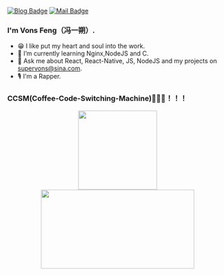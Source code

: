 [![Blog Badge](https://img.shields.io/badge/blog-130k%20pageview-brightgreen)](https://blog.csdn.net/qq934235475) 
[![Mail Badge](https://img.shields.io/badge/-supervons@sina.com-c14438?style=flat-square&logo=Gmail&logoColor=white&link=mailto:haoruileee@gmail.com)](mailto:haoruileee@gmail.com)
### I'm Vons Feng（冯一朔）.

- 😁 I like put my heart and soul into the work.
- 🌱 I’m currently learning Nginx,NodeJS and C.
- 💬 Ask me about React, React-Native, JS, NodeJS and my projects on supervons@sina.com.
- 🎙 I'm a Rapper.

### CCSM(Coffee-Code-Switching-Machine)🚀🚀🚀！！！
<p  align="center">
<a href="javaScript:">
  <img height="180em" src="https://github-readme-stats.vercel.app/api?username=supervons&count_private=true&show_icons=true"/>
  <img height="180em" width="350em" src="https://github-readme-stats-eight-theta.vercel.app/api/top-langs/?username=supervons&layout=compact&langs_count=8"/>
</a>
</p>
